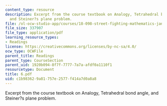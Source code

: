```yaml
---
content_type: resource
description: Excerpt from the course textbook on Analogy, Tetrahedral bond angle,
  and Steiner?s plane problem.
file: /ol-ocw-studio-app/courses/18-098-street-fighting-mathematics-january-iap-2008/c1b983629a81757e2577f414a7d0a8a8_6.pdf
file_size: 337907
file_type: application/pdf
learning_resource_types:
- Readings
license: https://creativecommons.org/licenses/by-nc-sa/4.0/
ocw_type: OCWFile
parent_title: Readings
parent_type: CourseSection
parent_uid: 1920b094-8f7f-7777-7a7a-afdf0a1110f1
resourcetype: Document
title: 6.pdf
uid: c1b98362-9a81-757e-2577-f414a7d0a8a8
---
```

Excerpt from the course textbook on Analogy, Tetrahedral bond angle, and Steiner?s plane problem.